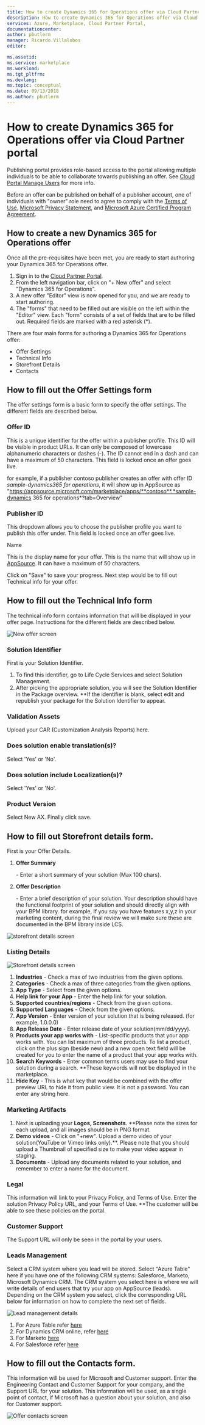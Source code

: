 ```yaml
---
title: How to create Dynamics 365 for Operations offer via Cloud Partner portal | Microsoft Docs
description: How to create Dynamics 365 for Operations offer via Cloud Partner portal
services: Azure, Marketplace, Cloud Partner Portal, 
documentationcenter:
author: pbutlerm
manager: Ricardo.Villalobos  
editor:

ms.assetid: 
ms.service: marketplace
ms.workload: 
ms.tgt_pltfrm: 
ms.devlang: 
ms.topic: conceptual
ms.date: 09/13/2018
ms.author: pbutlerm
---
```


# How to create Dynamics 365 for Operations offer via Cloud Partner portal

Publishing portal provides role-based access to the portal allowing multiple individuals to be able to collaborate towards publishing an offer. See [Cloud Portal Manage Users](./cloud-partner-portal-manage-users.md) for more info.

Before an offer can be published on behalf of a publisher account, one of individuals with \"owner\" role need to agree to comply with the [Terms of Use](https://azure.microsoft.com/support/legal/website-terms-of-use/), [Microsoft Privacy Statement](https://www.microsoft.com/privacystatement/default.aspx), and [Microsoft Azure Certified Program Agreement](https://azure.microsoft.com/support/legal/marketplace/certified-program-agreement/).

## How to create a new Dynamics 365 for Operations offer

Once all the pre-requisites have been met, you are ready to start authoring your Dynamics 365 for Operations offer.

1. Sign in to the [Cloud Partner Portal](https://cloudpartner.azure.com/).
2. From the left navigation bar, click on \"+ New offer\" and select \"Dynamics 365 for Operations\".
3. A new offer \"Editor\" view is now opened for you, and we are ready to start authoring.
4. The \"forms\" that need to be filled out are visible on the left within the \"Editor\" view. Each \"form\" consists of a set of fields that are to be filled out. Required fields are marked with a red asterisk (\*).

There are four main forms for authoring a Dynamics 365 for Operations offer:

- Offer Settings
- Technical Info
- Storefront Details
- Contacts

## How to fill out the Offer Settings form

The offer settings form is a basic form to specify the offer settings. The different fields are described below.

### Offer ID

This is a unique identifier for the offer within a publisher profile. This ID will be visible in product URLs. It can only be composed of lowercase alphanumeric characters or dashes (-). The ID cannot end in a
dash and can have a maximum of 50 characters. This field is locked once an offer goes live.

for example, if a publisher contoso publisher creates an offer with offer ID *sample-dynamics365 for operations*, it will show up in AppSource as \"https://appsource.microsoft.com/marketplace/apps/**contoso**.*sample-dynamics
365 for operations*?tab=Overview\"

### Publisher ID

This dropdown allows you to choose the publisher profile you want to publish this offer under. This field is locked once an offer goes live.

Name

This is the display name for your offer. This is the name that will show  up in [AppSource](https://appsource.microsoft.com). It can have a maximum of 50 characters.

Click on \"Save\" to save your progress. Next step would be to fill out Technical info for your offer.

## How to fill out the Technical Info form

The technical info form contains information that will be displayed in your offer page. Instructions for the different fields are described below.

![New offer screen](./media/publish_d365_new_offer/Technical_info.png)

### Solution Identifier

First is your Solution Identifier.

1. To find this identifier, go to Life Cycle Services and select Solution Management.
2. After picking the appropriate solution, you will see the Solution Identifier in the Package overview. \*\*If the identifier is blank, select edit and republish your package for the Solution Identifier
    to appear.

### Validation Assets

Upload your CAR (Customization Analysis Reports) here.

### Does solution enable translation(s)?

Select \'Yes\' or \'No\'.

### Does solution include Localization(s)?

Select \'Yes\' or \'No\'.

### Product Version

Select New AX. Finally click save.

## How to fill out Storefront details form.

First is your Offer Details.

1. **Offer Summary**

    \- Enter a short summary of your solution (Max 100 chars).

2. **Offer Description**

    \- Enter a brief description of your solution. Your description should have the functional footprint of your solution and should directly align with your BPM library. for example, If you say you have
    features x,y,z in your marketing content, during the final review we will make sure these are documented in the BPM library inside LCS.

![storefront details screen](./media/publish_d365_new_offer/offer_details.png)

### Listing Details

![Storefront details screen](./media/publish_d365_new_offer/storefront_details.png)

1. **Industries** - Check a max of two industries from the given options.
2. **Categories** - Check a max of three categories from the given options.
3. **App Type** - Select from the given options.
4. **Help link for your App** - Enter the help link for your solution.
5. **Supported countries/regions** - Check from the given options.
6. **Supported Languages** - Check from the given options.
7. **App Version** - Enter version of your solution that is being released. (for example, 1.0.0.0)
8. **App Release Date** - Enter release date of your solution(mm/dd/yyyy).
9. **Products your app works with** - List-specific products that your
    app works with. You can list maximum of three products. To list a product, click on the plus sign (beside new) and a new open text field will be created for you to enter the name of a product that
    your app works with.
10. **Search Keywords** - Enter common terms users may use to find your solution during a search. \*\*These keywords will not be displayed in the marketplace.
11. **Hide Key** - This is what key that would be combined with the offer preview URL to hide it from public view. It is not a password. You can enter any string here.

### Marketing Artifacts

1. Next is uploading your **Logos**, **Screenshots**. \*\*Please note the sizes for each upload, and all images should be in PNG format.
2. **Demo videos** - Click on \"+new\". Upload a demo video of your solution(YouTube or Vimeo links only).\*\*. Please note that you should upload a Thumbnail of specified size to make your video appear in staging.
3. **Documents** - Upload any documents related to your solution, and remember to enter a name for the document.

### Legal

This information will link to your Privacy Policy, and Terms of Use. Enter the solution Privacy Policy URL, and your Terms of Use. \*\*The customer will be able to see these policies on the portal.

### Customer Support

The Support URL will only be seen in the portal by your users.

### Leads Management

Select a CRM system where you lead will be stored. Select \"Azure Table\" here if you have one of the following CRM systems: Salesforce, Marketo, Microsoft Dynamics CRM. The CRM system you select here is where
we will write details of end users that try your app on AppSource (leads). Depending on the CRM system you select, click the corresponding URL below for information on how to complete the next set of fields.

![Lead management details](./media/publish_d365_new_offer/leads.png)

1. For Azure Table refer [here](https://aka.ms/leadsettingforazuretable)
2. For Dynamics CRM online, refer [here](https://aka.ms/leadsettingfordynamicscrm)
3. For Marketo [here](https://aka.ms/leadsettingformarketo)
4. For Salesforce refer [here](https://aka.ms/leadsettingforsalesforce)

## How to fill out the Contacts form.

This information will be used for Microsoft and Customer support. Enter the Engineering Contact and Customer Support for your company, and the Support URL for your solution. This information will be used, as a single point of contact, if Microsoft has a question about your solution, and also for Customer support.

![Offer contacts screen](./media/publish_d365_new_offer/Contacts.png)
